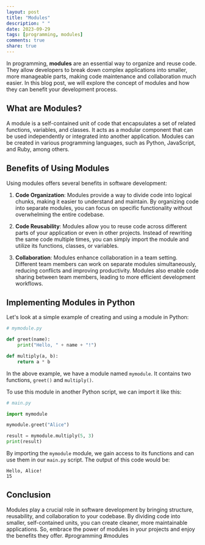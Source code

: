 ```yaml
---
layout: post
title: "Modules"
description: " "
date: 2023-09-29
tags: [programming, modules]
comments: true
share: true
---
```


In programming, **modules** are an essential way to organize and reuse code. They allow developers to break down complex applications into smaller, more manageable parts, making code maintenance and collaboration much easier. In this blog post, we will explore the concept of modules and how they can benefit your development process.

## What are Modules?

A module is a self-contained unit of code that encapsulates a set of related functions, variables, and classes. It acts as a modular component that can be used independently or integrated into another application. Modules can be created in various programming languages, such as Python, JavaScript, and Ruby, among others.

## Benefits of Using Modules

Using modules offers several benefits in software development:

1. **Code Organization**: Modules provide a way to divide code into logical chunks, making it easier to understand and maintain. By organizing code into separate modules, you can focus on specific functionality without overwhelming the entire codebase.

2. **Code Reusability**: Modules allow you to reuse code across different parts of your application or even in other projects. Instead of rewriting the same code multiple times, you can simply import the module and utilize its functions, classes, or variables.

3. **Collaboration**: Modules enhance collaboration in a team setting. Different team members can work on separate modules simultaneously, reducing conflicts and improving productivity. Modules also enable code sharing between team members, leading to more efficient development workflows.

## Implementing Modules in Python

Let's look at a simple example of creating and using a module in Python:

```python
# mymodule.py

def greet(name):
    print("Hello, " + name + "!")

def multiply(a, b):
    return a * b
```

In the above example, we have a module named `mymodule`. It contains two functions, `greet()` and `multiply()`. 

To use this module in another Python script, we can import it like this:

```python
# main.py

import mymodule

mymodule.greet("Alice")

result = mymodule.multiply(5, 3)
print(result)
```

By importing the `mymodule` module, we gain access to its functions and can use them in our `main.py` script. The output of this code would be:

```
Hello, Alice!
15
```

## Conclusion

Modules play a crucial role in software development by bringing structure, reusability, and collaboration to your codebase. By dividing code into smaller, self-contained units, you can create cleaner, more maintainable applications. So, embrace the power of modules in your projects and enjoy the benefits they offer. #programming #modules